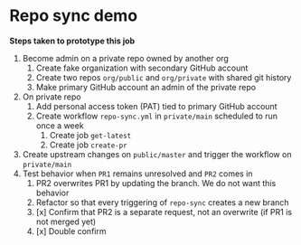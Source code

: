 # Repo sync demo

**Steps taken to prototype this job**
1. Become admin on a private repo owned by another org
    1. Create fake organization with secondary GitHub account
    4. Create two repos `org/public` and `org/private` with shared git history
    5. Make primary GitHub account an admin of the private repo
2. On private repo
    1. Add personal access token (PAT) tied to primary GitHub account
    2. Create workflow `repo-sync.yml` in `private/main` scheduled to run once a week
        1. Create job `get-latest`
        2. Create job `create-pr`
3. Create upstream changes on `public/master` and trigger the workflow on `private/main`
4. Test behavior when `PR1` remains unresolved and `PR2` comes in
    1. PR2 overwrites PR1 by updating the branch. We do not want this behavior
    2. Refactor so that every triggering of `repo-sync` creates a new branch
    3. [x] Confirm that PR2 is a separate request, not an overwrite (if PR1 is not merged yet)
    4. [x] Double confirm
